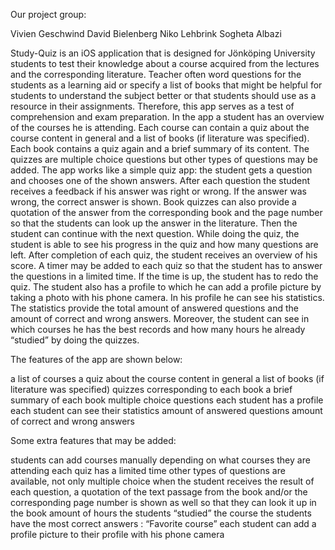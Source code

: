 Our project group:

Vivien Geschwind
David Bielenberg
Niko Lehbrink
Sogheta Albazi


Study-Quiz
is an iOS application that is designed for Jönköping University students to test their knowledge about a course acquired from the lectures and the corresponding literature. Teacher often word questions for the students as a learning aid or specify a list of books that might be helpful for students to understand the subject better or that students should use as a resource in their assignments. Therefore, this app serves as a test of comprehension and exam preparation. 
In the app a student has an overview of the courses he is attending. Each course can contain a quiz about the course content in general and a list of books (if literature was specified). Each book contains a quiz again and a brief summary of its content. The quizzes are multiple choice questions but other types of questions may be added. The app works like a simple quiz app: the student gets a question and chooses one of the shown answers. After each question the student receives a feedback if his answer was right or wrong. If the answer was wrong, the correct answer is shown. Book quizzes can also provide a quotation of the answer from the corresponding book and the page number so that the students can look up the answer in the literature. Then the student can continue with the next question. While doing the quiz, the student is able to see his progress in the quiz and how many questions are left. After completion of each quiz, the student receives an overview of his score. A timer may be added to each quiz so that the student has to answer the questions in a limited time. If the time is up, the student has to redo the quiz. The student also has a profile to which he can add a profile picture by taking a photo with his phone camera. In his profile he can see his statistics. The statistics provide the total amount of answered questions and the amount of correct and wrong answers. Moreover, the student can see in which courses he has the best records and how many hours he already “studied” by doing the quizzes.  

The features of the app are shown below:

a list of courses 
a quiz about the course content in general
a list of books (if literature was specified) 
quizzes corresponding to each book
a brief summary of each book 
multiple choice questions
each student has a profile 
each student can see their statistics
amount of answered questions
amount of correct and wrong answers


Some extra features that may be added:

students can add courses manually depending on what courses they are attending
each quiz has a limited time
other types of questions are available, not only multiple choice 
when the student receives the result of each question, a quotation of the text passage from the book and/or the corresponding page number is shown as well so that they can look it up in the book 
amount of hours the students “studied” 
the course the students have the most correct answers : “Favorite course” 
each student can add a profile picture to their profile with his phone camera 
